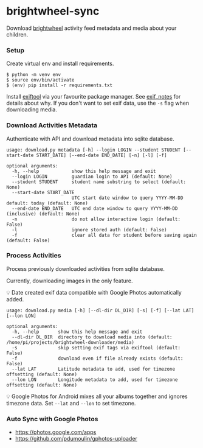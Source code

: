 # brightwheel-sync

Download [brightwheel](https://mybrightwheel.com/) activity feed metadata and media about your children.

### Setup

Create virtual env and install requirements.
```
$ python -m venv env
$ source env/bin/activate
$ (env) pip install -r requirements.txt
```

Install [exiftool](https://exiftool.org/) via your favourite package manager. See [exif_notes](https://github.com/pdumoulin/gphotos-uploader/tree/main/exif_notes) for details about why. If you don't want to set exif data, use the `-s` flag when downloading media.

### Download Activities Metadata

Authenticate with API and download metadata into sqlite database.

```
usage: download.py metadata [-h] --login LOGIN --student STUDENT [--start-date START_DATE] [--end-date END_DATE] [-n] [-l] [-f]

optional arguments:
  -h, --help            show this help message and exit
  --login LOGIN         guardian login to API (default: None)
  --student STUDENT     student name substring to select (default: None)
  --start-date START_DATE
                        UTC start date window to query YYYY-MM-DD default: today (default: None)
  --end-date END_DATE   UTC end date window to query YYYY-MM-DD (inclusive) (default: None)
  -n                    do not allow interactive login (default: False)
  -l                    ignore stored auth (default: False)
  -f                    clear all data for student before saving again (default: False)
```

### Process Activities

Process previously downloaded activities from sqlite database. 

Currently, downloading images in the only feature.

:bulb: Date created exif data compatible with Google Photos automatically added.

```
usage: download.py media [-h] [--dl-dir DL_DIR] [-s] [-f] [--lat LAT] [--lon LON]

optional arguments:
  -h, --help       show this help message and exit
  --dl-dir DL_DIR  directory to download media into (default: /home/pi/projects/brightwheel-downloader/media)
  -s               skip setting exif tags via exiftool (default: False)
  -f               download even if file already exists (default: False)
  --lat LAT        Latitude metadata to add, used for timezone offsetting (default: None)
  --lon LON        Longitude metadata to add, used for timezone offsetting (default: None)
```

:bulb: Google Photos for Android mixes all your albums together and ignores timezone data. Set `--lat` and `--lon` to set timezone.

### Auto Sync with Google Photos

* https://photos.google.com/apps
* https://github.com/pdumoulin/gphotos-uploader
